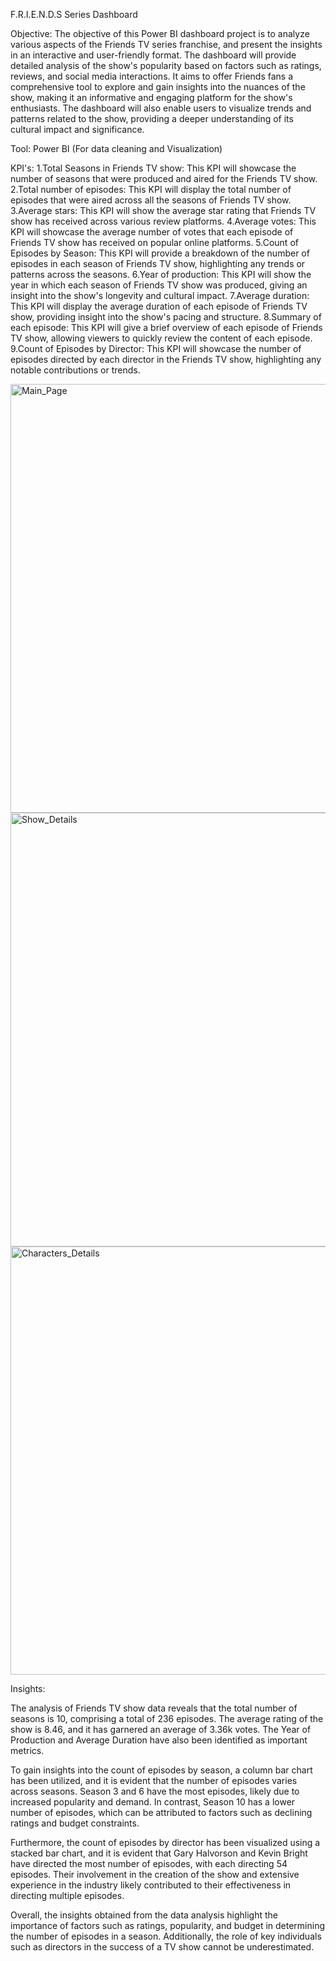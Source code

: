 F.R.I.E.N.D.S Series Dashboard

Objective:
The objective of this Power BI dashboard project is to analyze various aspects of the Friends TV series franchise, and present the insights in an interactive and user-friendly format. The dashboard will provide detailed analysis of the show's popularity based on factors such as ratings, reviews, and social media interactions. It aims to offer Friends fans a comprehensive tool to explore and gain insights into the nuances of the show, making it an informative and engaging platform for the show's enthusiasts. The dashboard will also enable users to visualize trends and patterns related to the show, providing a deeper understanding of its cultural impact and significance.

Tool: Power BI (For data cleaning and Visualization)

KPI's:
1.Total Seasons in Friends TV show: This KPI will showcase the number of seasons that were produced and aired for the Friends TV show.
2.Total number of episodes: This KPI will display the total number of episodes that were aired across all the seasons of Friends TV show.
3.Average stars: This KPI will show the average star rating that Friends TV show has received across various review platforms.
4.Average votes: This KPI will showcase the average number of votes that each episode of Friends TV show has received on popular online       platforms.
5.Count of Episodes by Season: This KPI will provide a breakdown of the number of episodes in each season of Friends TV show, highlighting any trends or patterns across the seasons.
6.Year of production: This KPI will show the year in which each season of Friends TV show was produced, giving an insight into the show's longevity and cultural impact.
7.Average duration: This KPI will display the average duration of each episode of Friends TV show, providing insight into the show's pacing and structure.
8.Summary of each episode: This KPI will give a brief overview of each episode of Friends TV show, allowing viewers to quickly review the content of each episode.
9.Count of Episodes by Director: This KPI will showcase the number of episodes directed by each director in the Friends TV show, highlighting any notable contributions or trends.


  <img width="686" alt="Main_Page" src="https://user-images.githubusercontent.com/112420165/235144237-df10dc40-ceaf-40fd-a621-0c05693babb1.png">

 
 <img width="694" alt="Show_Details" src="https://user-images.githubusercontent.com/112420165/235144308-26731ed8-19c4-4de0-ac01-93069cfd6b2c.png">

  
  <img width="685" alt="Characters_Details" src="https://user-images.githubusercontent.com/112420165/235144372-0d016c82-8888-4e12-b2c9-e69ca67111f7.png">

Insights:

The analysis of Friends TV show data reveals that the total number of seasons is 10, comprising a total of 236 episodes. The average rating of the show is 8.46, and it has garnered an average of 3.36k votes. The Year of Production and Average Duration have also been identified as important metrics.

To gain insights into the count of episodes by season, a column bar chart has been utilized, and it is evident that the number of episodes varies across seasons. Season 3 and 6 have the most episodes, likely due to increased popularity and demand. In contrast, Season 10 has a lower number of episodes, which can be attributed to factors such as declining ratings and budget constraints.

Furthermore, the count of episodes by director has been visualized using a stacked bar chart, and it is evident that Gary Halvorson and Kevin Bright have directed the most number of episodes, with each directing 54 episodes. Their involvement in the creation of the show and extensive experience in the industry likely contributed to their effectiveness in directing multiple episodes.

Overall, the insights obtained from the data analysis highlight the importance of factors such as ratings, popularity, and budget in determining the number of episodes in a season. Additionally, the role of key individuals such as directors in the success of a TV show cannot be underestimated.
